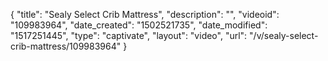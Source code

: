 {
    "title": "Sealy Select Crib Mattress",
    "description": "",
    "videoid": "109983964",
    "date_created": "1502521735",
    "date_modified": "1517251445",
    "type": "captivate",
    "layout": "video",
    "url": "\/v\/sealy-select-crib-mattress\/109983964"
}